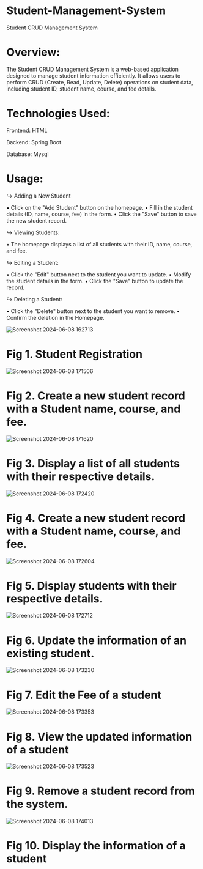 # Student-Management-System
Student CRUD Management System

# Overview:

The Student CRUD Management System is a web-based application designed to manage student information efficiently.
It allows users to perform CRUD (Create, Read, Update, Delete) operations on student data, including student ID, student name, course, and fee details.

# Technologies Used:
Frontend: HTML

Backend: Spring Boot

Database: Mysql

# Usage:
↪ Adding a New Student

• Click on the "Add Student" button on the homepage.
• Fill in the student details (ID, name, course, fee) in the form.
• Click the "Save" button to save the new student record.

↪ Viewing Students:

• The homepage displays a list of all students with their ID, name, course, and fee.

↪ Editing a Student:

• Click the "Edit" button next to the student you want to update.
• Modify the student details in the form.
• Click the "Save" button to update the record.

↪ Deleting a Student:

• Click the "Delete" button next to the student you want to remove.
• Confirm the deletion in the Homepage.



![Screenshot 2024-06-08 162713](https://github.com/sangeethagithubs/Student-Management-System/assets/137398167/e1dc4c85-b7c8-4b83-a1bd-b266dec0aa41)

# Fig 1. Student Registration 

![Screenshot 2024-06-08 171506](https://github.com/sangeethagithubs/Student-Management-System/assets/137398167/30e55282-50c1-46f2-a73c-f5ec9435ab78)
 
# Fig 2. Create a new student record with a Student name, course, and fee.

![Screenshot 2024-06-08 171620](https://github.com/sangeethagithubs/Student-Management-System/assets/137398167/8bded661-c5e9-4c6a-96d4-597ed5083dbc)

 # Fig 3. Display a list of all students with their respective details.

![Screenshot 2024-06-08 172420](https://github.com/sangeethagithubs/Student-Management-System/assets/137398167/03031405-4493-4bd1-94fb-08ed84d6fde9)

 # Fig 4. Create a new student record with a Student name, course, and fee.

![Screenshot 2024-06-08 172604](https://github.com/sangeethagithubs/Student-Management-System/assets/137398167/e2e7cfb3-c678-4134-bee0-b42de745a9f6)

# Fig 5. Display students with their respective details.

![Screenshot 2024-06-08 172712](https://github.com/sangeethagithubs/Student-Management-System/assets/137398167/48936b09-bd49-4c21-96e5-e65e4a0d8260)

# Fig 6. Update the information of an existing student.

![Screenshot 2024-06-08 173230](https://github.com/sangeethagithubs/Student-Management-System/assets/137398167/15bac337-386a-4135-ad62-9af6f1d3c5fb)

# Fig 7. Edit the Fee of a student

![Screenshot 2024-06-08 173353](https://github.com/sangeethagithubs/Student-Management-System/assets/137398167/9aa47fe6-b1a5-4734-995f-36f3167956de)

# Fig 8. View the updated information of a student

![Screenshot 2024-06-08 173523](https://github.com/sangeethagithubs/Student-Management-System/assets/137398167/5c95d3c6-aa7b-48ea-b119-192754b22b00)

# Fig 9. Remove a student record from the system.

![Screenshot 2024-06-08 174013](https://github.com/sangeethagithubs/Student-Management-System/assets/137398167/2d5d26d5-5d44-4b33-9336-df77c8cbcc18)

# Fig 10. Display the information of a student























